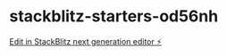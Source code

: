 # stackblitz-starters-od56nh

[Edit in StackBlitz next generation editor ⚡️](https://stackblitz.com/~/github.com/kekesong0/stackblitz-starters-od56nh)